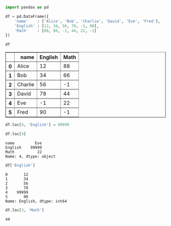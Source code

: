 ```python
import pandas as pd
```


```python
df = pd.DataFrame({
    'name'    : ['Alice', 'Bob', 'Charlie', 'David', 'Eve', 'Fred'],
    'English' : [12, 34, 56, 78, -1, 90],
    'Math'    : [88, 66, -1, 44, 22, -1]    
})
```


```python
df
```




<div>
<style scoped>
    .dataframe tbody tr th:only-of-type {
        vertical-align: middle;
    }

    .dataframe tbody tr th {
        vertical-align: top;
    }

    .dataframe thead th {
        text-align: right;
    }
</style>
<table border="1" class="dataframe">
  <thead>
    <tr style="text-align: right;">
      <th></th>
      <th>name</th>
      <th>English</th>
      <th>Math</th>
    </tr>
  </thead>
  <tbody>
    <tr>
      <th>0</th>
      <td>Alice</td>
      <td>12</td>
      <td>88</td>
    </tr>
    <tr>
      <th>1</th>
      <td>Bob</td>
      <td>34</td>
      <td>66</td>
    </tr>
    <tr>
      <th>2</th>
      <td>Charlie</td>
      <td>56</td>
      <td>-1</td>
    </tr>
    <tr>
      <th>3</th>
      <td>David</td>
      <td>78</td>
      <td>44</td>
    </tr>
    <tr>
      <th>4</th>
      <td>Eve</td>
      <td>-1</td>
      <td>22</td>
    </tr>
    <tr>
      <th>5</th>
      <td>Fred</td>
      <td>90</td>
      <td>-1</td>
    </tr>
  </tbody>
</table>
</div>




```python
df.loc[4, 'English'] = 99999
```


```python
df.loc[4]
```




    name         Eve
    English    99999
    Math          22
    Name: 4, dtype: object




```python
df['English']
```




    0       12
    1       34
    2       56
    3       78
    4    99999
    5       90
    Name: English, dtype: int64




```python
df.loc[3, 'Math']
```




    44


